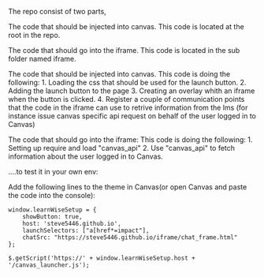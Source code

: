 The repo consist of two parts,

The code that should be injected into canvas.
   This code is located at the root in the repo.

The code that should go into the iframe.
   This code is located in the sub folder named iframe.



The code that should be injected into canvas.
  This code is doing the following:
    1. Loading the css that should be used for the launch button.
    2. Adding the launch button to the page
    3. Creating an overlay whith an iframe when the button is clicked.
    4. Register a couple of communication points that the code in the iframe can use to retrive information from the lms
       (for instance issue canvas specific api request on behalf of the user logged in to Canvas)


The code that should go into the iframe:
  This code is doing the following:
    1. Setting up require and load "canvas_api"
    2. Use "canvas_api" to fetch information about the user logged in to Canvas.




....to test it in your own env:

Add the following lines to the theme in Canvas(or open Canvas and paste the code into the console):

```
window.learnWiseSetup = {
    showButton: true,
    host: 'steve5446.github.io',
    launchSelectors: ["a[href*=impact"],
    chatSrc: "https://steve5446.github.io/iframe/chat_frame.html"
};

$.getScript('https://' + window.learnWiseSetup.host + '/canvas_launcher.js');
```
